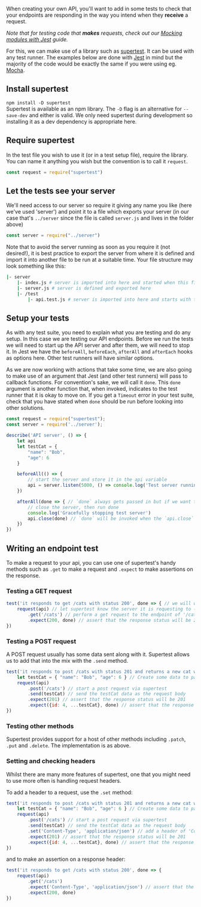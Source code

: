 When creating your own API, you'll want to add in some tests to check that your endpoints are responding in the way you intend when they **receive** a request.

_Note that for testing code that **makes** requests, check out our [Mocking modules with Jest]() guide._

For this, we can make use of a library such as [supertest](https://www.npmjs.com/package/supertest). It can be used with any test runner. The examples below are done with [Jest](https://github.com/getfutureproof/fp_guides_wiki/wiki/JS-Unit-Testing-with-Jest) in mind but the majority of the code would be exactly the same if you were using eg. [Mocha](https://github.com/getfutureproof/fp_guides_wiki/wiki/JS-Unit-Testing-with-Mocha-and-Chai).

## Install supertest
`npm install -D supertest` \
Supertest is available as an npm library. The `-D` flag is an alternative for `--save-dev` and either is valid. We only need supertest during development so installing it as a dev dependency is appropriate here.

## Require supertest
In the test file you wish to use it (or in a test setup file), require the library. You can name it anything you wish but the convention is to call it `request`.
```js
const request = require("supertest")
```

## Let the tests see your server
We'll need access to our server so require it giving any name you like (here we've used 'server') and point it to a file which exports your server (in our case that's `../server` since the file is called `server.js` and lives in the folder above) 
```js
const server = require("../server")
```

Note that to avoid the server running as soon as you require it (not desired!), it is best practice to export the server from where it is defined and import it into another file to be run at a suitable time. Your file structure may look something like this:
```bash
|- server
    |- index.js # server is imported into here and started when this file is run
    |- server.js # server is defined and exported here
    |- /test
        |- api.test.js # server is imported into here and starts with test run
```

## Setup your tests
As with any test suite, you need to explain what you are testing and do any setup. In this case we are testing our API endpoints. Before we run the tests we will need to start up the API server and after them, we will need to stop it. In Jest we have the `beforeAll`, `beforeEach`, `afterAll` and `afterEach` hooks as options here. Other test runners will have similar options.

As we are now working with actions that take some time, we are also going to make use of an argument that Jest (and other test runners) will pass to callback functions. For convention's sake, we will call it `done`. This `done` argument is another function that, when invoked, indicates to the test runner that it is okay to move on. If you get a `Timeout` error in your test suite, check that you have stated when `done` should be run before looking into other solutions.

```js
const request = require("supertest");
const server = require('../server');

describe('API server', () => {
    let api
    let testCat = {
        "name": "Bob",
        "age": 6
    }

    beforeAll(() => {
        // start the server and store it in the api variable
        api = server.listen(5000, () => console.log('Test server running on port 5000'))
    })

    afterAll(done => { // `done` always gets passed in but if we want to use it, we must name it!
        // close the server, then run done
        console.log('Gracefully stopping test server')
        api.close(done) // `done` will be invoked when the `api.close` function is complete
    })
})
```

## Writing an endpoint test
To make a request to your api, you can use one of supertest's handy methods such as `.get` to make a request and `.expect` to make assertions on the response.

### Testing a GET request
```js
test('it responds to get /cats with status 200', done => { // we will want to call `done` when the test is complete so make sure you name it
    request(api) // let supertest know the server it is requesting to (note we assigned our server to the variable `api` in the setup)
        .get('/cats') // perform a get request to the endpoint of '/cats'
        .expect(200, done) // assert that the response status will be 200 and pass `done` so expect can call it when it is... done!
})
````

### Testing a POST request
A POST request usually has some data sent along with it. Supertest allows us to add that into the mix with the `.send` method.
```js
test('it responds to post /cats with status 201 and returns a new cat with an ID', done => {
    let testCat = { "name": "Bob", "age": 6 } // Create some data to pass
    request(api)
        .post('/cats') // start a post request via supertest
        .send(testCat) // send the testCat data as the request body 
        .expect(201) // assert that the response status will be 201
        .expect({id: 4, ...testCat}, done) // assert that the response body will include an object with the passed data and an added ID
})
```

### Testing other methods
Supertest provides support for a host of other methods including `.patch`, `.put` and `.delete`. The implementation is as above.

### Setting and checking headers
Whilst there are many more features of supertest, one that you might need to use more often is handling request headers.

To add a header to a request, use the `.set` method:
```js
test('it responds to post /cats with status 201 and returns a new cat with an ID', done => {
    let testCat = { "name": "Bob", "age": 6 } // Create some data to pass
    request(api)
        .post('/cats') // start a post request via supertest
        .send(testCat) // send the testCat data as the request body 
        .set('Content-Type', 'application/json') // add a header of 'Content-Type' with value 'application/json'
        .expect(201) // assert that the response status will be 201
        .expect({id: 4, ...testCat}, done) // assert that the response body will include an object with the passed data and an added ID
})
```

and to make an assertion on a response header:
```js
test('it responds to get /cats with status 200', done => { 
    request(api) 
        .get('/cats')
        .expect('Content-Type', 'application/json') // assert that the response will have header of 'Content-Type' with the value 'application/json'
        .expect(200, done)
})
````
